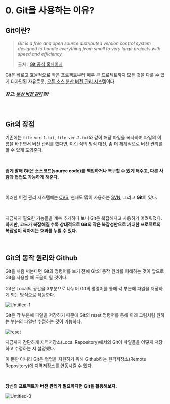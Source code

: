 # 0. Git을 사용하는 이유?
 
## Git이란?

> _Git is a free and open source distributed version control system designed to handle everything from small to very large projects with speed and efficiency._
> 
> 출처 : [Git 공식 홈페이지](https://git-scm.com)

Git은 빠르고 효율적으로 작은 프로젝트부터 매우 큰 프로젝트까지 모든 것을 다룰 수 있게 디자인된 자유로운, <u>오픈 소스 분산 버전 관리 시스템</u>이다.

##### 참고: [분산 버전 관리](https://ko.wikipedia.org/wiki/%EB%B6%84%EC%82%B0_%EB%B2%84%EC%A0%84_%EA%B4%80%EB%A6%AC)란?

<br>

## Git의 장점

기존에는 `file ver.1.txt`, `file ver.2.txt`와 같이 해당 파일을 복사하며 파일의 이름을 바꾸면서 버전 관리를 했다면, 이런 식의 방식 대신, 좀 더 체계적으로 버전 관리를 할 수 있게 도와준다.

<br>

<b>쉽게 말해 Git은 소스코드(source code)를 백업하거나 복구할 수 있게 해주고, 다른 사람과 협업도 가능하게 해준다.</b>

<br>

이러한 버전 관리 시스템에는 [CVS](https://ko.wikipedia.org/wiki/CVS), 현재도 많이 사용하는 [SVN](https://ko.wikipedia.org/wiki/%EC%95%84%ED%8C%8C%EC%B9%98_%EC%84%9C%EB%B8%8C%EB%B2%84%EC%A0%84), 그리고 <b>Git</b>이 있다.

<br>

지금까지 필요한 기능들을 계속 추가하다 보니 Git은 복잡해지고 사용하기 어려워졌다. **하지만, 코드가 복잡해질 수록 상대적으로 Git의 작은 복잡성만으로 거대한 프로젝트의 복잡성이 작아지는 효과를 누릴 수 있다.**

<br>

## Git의 동작 원리와 Github

Git을 처음 써본다면 Git의 명령어를 보기 전에 Git의 동작 원리를 이해하는 것이 앞으로 Git을 사용할 때 도움이 될 것이다.

Git은 Local의 공간을 3부분으로 나누어 Git의 명령어를 통해 각 부분에 파일을 저장하게 되는 방식으로 작동한다.

![Untitled-1](https://user-images.githubusercontent.com/91049030/206640647-9232e1e5-13b5-4d14-95b9-8f1dc9139f2e.jpg)

Git은 각 부분에 파일을 저장하기 때문에 Git의 reset 명령어를 통해 아래 그림처럼 원하는 부분의 파일만 수정하는 것이 가능하다.



![reset](https://user-images.githubusercontent.com/91049030/206640868-bd11e763-b61f-4d2d-bb89-47be2dd8562e.jpg)

지금까지 간단하게 지역저장소(Local Repository)에서의 Git이 파일들을 어떻게 저장하고 수정하는 지 설명했다.

이 뿐만 아니라 Git은 협업을 지원하기 위해 Github라는 원격저장소(Remote Repository)에 지역저장소를 연동시킬 수 있다.

<br>

<span style='color:black'><B>당신의 프로젝트가 버전 관리가 필요하다면 Git을 활용해보자.</B></span>


![Untitled-3](https://user-images.githubusercontent.com/91049030/206655919-b67077c1-dbb4-4aa8-9fe1-a5d34c838ddd.jpg)

